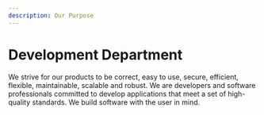 ```yaml
---
description: Our Purpose
---
```


# Development Department

We strive for our products to be correct, easy to use, secure, efficient, flexible, maintainable, scalable and robust. We are developers and software professionals committed to develop applications that meet a set of high-quality standards. We build software with the user in mind.

